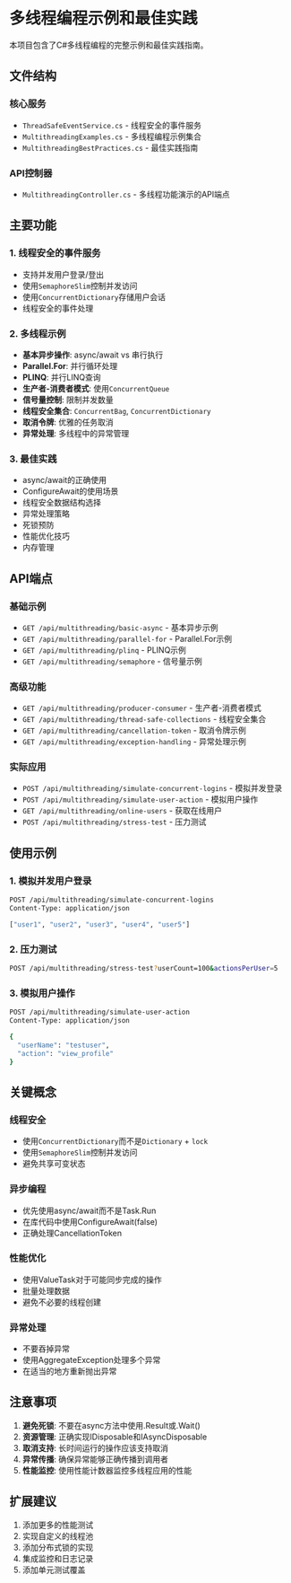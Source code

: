 # 多线程编程示例和最佳实践

本项目包含了C#多线程编程的完整示例和最佳实践指南。

## 文件结构

### 核心服务
- `ThreadSafeEventService.cs` - 线程安全的事件服务
- `MultithreadingExamples.cs` - 多线程编程示例集合
- `MultithreadingBestPractices.cs` - 最佳实践指南

### API控制器
- `MultithreadingController.cs` - 多线程功能演示的API端点

## 主要功能

### 1. 线程安全的事件服务
- 支持并发用户登录/登出
- 使用`SemaphoreSlim`控制并发访问
- 使用`ConcurrentDictionary`存储用户会话
- 线程安全的事件处理

### 2. 多线程示例
- **基本异步操作**: async/await vs 串行执行
- **Parallel.For**: 并行循环处理
- **PLINQ**: 并行LINQ查询
- **生产者-消费者模式**: 使用`ConcurrentQueue`
- **信号量控制**: 限制并发数量
- **线程安全集合**: `ConcurrentBag`, `ConcurrentDictionary`
- **取消令牌**: 优雅的任务取消
- **异常处理**: 多线程中的异常管理

### 3. 最佳实践
- async/await的正确使用
- ConfigureAwait的使用场景
- 线程安全数据结构选择
- 异常处理策略
- 死锁预防
- 性能优化技巧
- 内存管理

## API端点

### 基础示例
- `GET /api/multithreading/basic-async` - 基本异步示例
- `GET /api/multithreading/parallel-for` - Parallel.For示例
- `GET /api/multithreading/plinq` - PLINQ示例
- `GET /api/multithreading/semaphore` - 信号量示例

### 高级功能
- `GET /api/multithreading/producer-consumer` - 生产者-消费者模式
- `GET /api/multithreading/thread-safe-collections` - 线程安全集合
- `GET /api/multithreading/cancellation-token` - 取消令牌示例
- `GET /api/multithreading/exception-handling` - 异常处理示例

### 实际应用
- `POST /api/multithreading/simulate-concurrent-logins` - 模拟并发登录
- `POST /api/multithreading/simulate-user-action` - 模拟用户操作
- `GET /api/multithreading/online-users` - 获取在线用户
- `POST /api/multithreading/stress-test` - 压力测试

## 使用示例

### 1. 模拟并发用户登录
```bash
POST /api/multithreading/simulate-concurrent-logins
Content-Type: application/json

["user1", "user2", "user3", "user4", "user5"]
```

### 2. 压力测试
```bash
POST /api/multithreading/stress-test?userCount=100&actionsPerUser=5
```

### 3. 模拟用户操作
```bash
POST /api/multithreading/simulate-user-action
Content-Type: application/json

{
  "userName": "testuser",
  "action": "view_profile"
}
```

## 关键概念

### 线程安全
- 使用`ConcurrentDictionary`而不是`Dictionary` + `lock`
- 使用`SemaphoreSlim`控制并发访问
- 避免共享可变状态

### 异步编程
- 优先使用async/await而不是Task.Run
- 在库代码中使用ConfigureAwait(false)
- 正确处理CancellationToken

### 性能优化
- 使用ValueTask对于可能同步完成的操作
- 批量处理数据
- 避免不必要的线程创建

### 异常处理
- 不要吞掉异常
- 使用AggregateException处理多个异常
- 在适当的地方重新抛出异常

## 注意事项

1. **避免死锁**: 不要在async方法中使用.Result或.Wait()
2. **资源管理**: 正确实现IDisposable和IAsyncDisposable
3. **取消支持**: 长时间运行的操作应该支持取消
4. **异常传播**: 确保异常能够正确传播到调用者
5. **性能监控**: 使用性能计数器监控多线程应用的性能

## 扩展建议

1. 添加更多的性能测试
2. 实现自定义的线程池
3. 添加分布式锁的实现
4. 集成监控和日志记录
5. 添加单元测试覆盖
